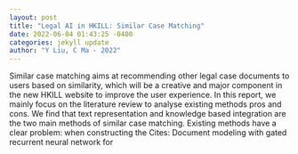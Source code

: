 ```yaml
--- 
layout: post 
title: "Legal AI in HKILL: Similar Case Matching" 
date: 2022-06-04 01:43:25 -0400 
categories: jekyll update 
author: "Y Liu, C Ma - 2022" 
--- 
```

Similar case matching aims at recommending other legal case documents to users based on similarity, which will be a creative and major component in the new HKILL website to improve the user experience. In this report, we mainly focus on the literature review to analyse existing methods pros and cons. We find that text representation and knowledge based integration are the two main methods of similar case matching. Existing methods have a clear problem: when constructing the Cites: Document modeling with gated recurrent neural network for
